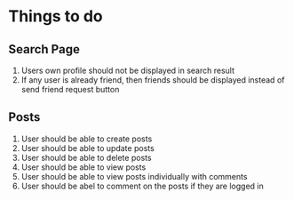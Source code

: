 # Things to do

## Search Page

1. Users own profile should not be displayed in search result
2. If any user is already friend, then friends should be displayed instead of send friend request button

## Posts

1. User should be able to create posts
2. User should be able to update posts
3. User should be able to delete posts
4. User should be able to view posts
5. User should be able to view posts individually with comments
6. User should be abel to comment on the posts if they are logged in
